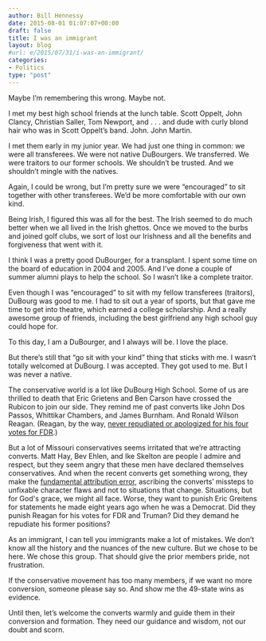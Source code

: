 ```yaml
---
author: Bill Hennessy
date: 2015-08-01 01:07:07+00:00
draft: false
title: I was an immigrant
layout: blog
#url: e/2015/07/31/i-was-an-immigrant/
categories:
- Politics
type: "post"
---
```


Maybe I’m remembering this wrong. Maybe not.

I met my best high school friends at the lunch table. Scott Oppelt, John Clancy, Christian Saller, Tom Newport, and . . . and dude with curly blond hair who was in Scott Oppelt’s band. John. John Martin.

I met them early in my junior year. We had just one thing in common: we were all transferees. We were not native DuBourgers. We transferred. We were traitors to our former schools. We shouldn’t be trusted. And we shouldn’t mingle with the natives.

Again, I could be wrong, but I’m pretty sure we were “encouraged” to sit together with other transferees. We’d be more comfortable with our own kind.

Being Irish, I figured this was all for the best. The Irish seemed to do much better when we all lived in the Irish ghettos. Once we moved to the burbs and joined golf clubs, we sort of lost our Irishness and all the benefits and forgiveness that went with it.

I think I was a pretty good DuBourger, for a transplant. I spent some time on the board of education in 2004 and 2005. And I’ve done a couple of summer alumni plays to help the school. So I wasn’t like a complete traitor.

Even though I was “encouraged” to sit with my fellow transferees (traitors), DuBourg was good to me. I had to sit out a year of sports, but that gave me time to get into theatre, which earned a college scholarship. And a really awesome group of friends, including the best girlfriend any high school guy could hope for.

To this day, I am a DuBourger, and I always will be. I love the place.

But there’s still that “go sit with your kind” thing that sticks with me. I wasn’t totally welcomed at DuBourg. I was accepted. They got used to me. But I was never a native.

The conservative world is a lot like DuBourg High School. Some of us are thrilled to death that Eric Grietens and Ben Carson have crossed the Rubicon to join our side. They remind me of past converts like John Dos Passos, Whittikar Chambers, and James Burnham. And Ronald Wilson Reagan. (Reagan, by the way, [never repudiated or apologized for his four votes for FDR](https://www.theamericanconservative.com/2009/05/27/reagan-revisionism-do-you-like-the-new-deal-or-dont-you/).)

But a lot of Missouri conservatives seems irritated that we’re attracting converts. Matt Hay, Bev Ehlen, and Ike Skelton are people I admire and respect, but they seem angry that these men have declared themselves conservatives. And when the recent converts get something wrong, they make the [fundamental attribution error,](https://en.wikipedia.org/wiki/Fundamental_attribution_error) ascribing the converts’ missteps to unfixable character flaws and not to situations that change. Situations, but for God's grace, we might all face. Worse, they want to punish Eric Greitens for statements he made eight years ago when he was a Democrat. Did they punish Reagan for his votes for FDR and Truman? Did they demand he repudiate his former positions?

As an immigrant, I can tell you immigrants make a lot of mistakes. We don’t know all the history and the nuances of the new culture. But we chose to be here. We chose this group. That should give the prior members pride, not frustration.

If the conservative movement has too many members, if we want no more conversion, someone please say so. And show me the 49-state wins as evidence.

Until then, let’s welcome the converts warmly and guide them in their conversion and formation. They need our guidance and wisdom, not our doubt and scorn.

